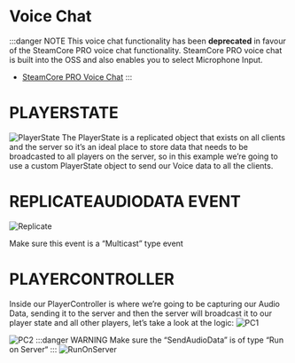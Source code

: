 # Voice Chat

:::danger NOTE
This voice chat functionality has been **deprecated** in favour of the SteamCore PRO voice chat functionality.
SteamCore PRO voice chat is built into the OSS and also enables you to select Microphone Input.

* [SteamCore PRO Voice Chat](https://steamcore-pro.eeldev.com/docfiles/multiplayer/voice-chat/voice_chat)
:::

# PLAYERSTATE
![PlayerState](https://eeldev.com/wp-content/uploads/2021/04/steamcorevoiceobj-1.png)
The PlayerState is a replicated object that exists on all clients and the server so it’s an ideal place to store data that needs to be broadcasted to all players on the server, so in this example we’re going to use a custom PlayerState object to send our Voice data to all the clients.

# REPLICATEAUDIODATA EVENT
![Replicate](https://eeldev.com/wp-content/uploads/2021/04/event.png)

Make sure this event is a “Multicast” type event

# PLAYERCONTROLLER
Inside our PlayerController is where we’re going to be capturing our Audio Data, sending it to the server and then the server will broadcast it to our player state and all other players, let’s take a look at the logic:
![PC1](https://eeldev.com/wp-content/uploads/2021/04/pc1.png)

![PC2](https://eeldev.com/wp-content/uploads/2021/04/pc2.png)
:::danger WARNING
Make sure the “SendAudioData” is of type “Run on Server“
:::
![RunOnServer](https://eeldev.com/wp-content/uploads/2021/04/event2.png)